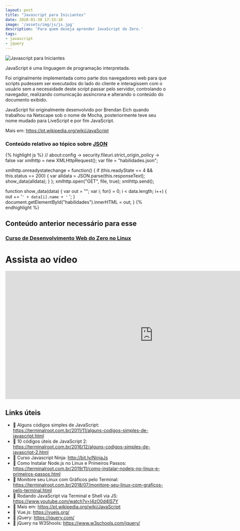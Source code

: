 ```yaml
---
layout: post
title: "Javascript para Iniciantes"
date: 2020-01-30 17:33:10
image: '/assets/img/js/js.jpg'
description: 'Para quem deseja aprender JavaScript do Zero.'
tags:
- javascript
- jquery
---
```


![Javascript para Iniciantes](/assets/img/js/js.jpg)

JavaScript é uma linguagem de programação interpretada.

Foi originalmente implementada como parte dos navegadores web para que scripts pudessem ser executados do lado do cliente e interagissem com o usuário sem a necessidade deste script passar pelo servidor, controlando o navegador, realizando comunicação assíncrona e alterando o conteúdo do documento exibido.

JavaScript foi originalmente desenvolvido por Brendan Eich quando trabalhou na Netscape sob o nome de Mocha, posteriormente teve seu nome mudado para LiveScript e por fim JavaScript.

Mais em: <https://pt.wikipedia.org/wiki/JavaScript>

### Conteúdo relativo ao tópico sobre [JSON](https://www.youtube.com/watch?v=HI6YZJxoaIQ&t=4610s)
{% highlight js %}
// about:config → security.fileuri.strict_origin_policy → false
var xmlhttp = new XMLHttpRequest();
var file = "habilidades.json";

xmlhttp.onreadystatechange = function() {
  if (this.readyState == 4 && this.status == 200) {
    var alldata = JSON.parse(this.responseText);
    show_data(alldata);
  }
};
xmlhttp.open("GET", file, true);
xmlhttp.send();

function show_data(data) {
  var out = "";
  var i;
  for(i = 0; i < data.length; i++) {
    out += '<code>' +
    data[i].name + '</code> ';
  }
  document.getElementById("habilidades").innerHTML = out;
}
{% endhighlight %}

## Conteúdo anterior necessário para esse
### [Curso de Desenvolvimento Web do Zero no Linux](https://terminalroot.com.br/2020/01/desenvolvimento-web.html)

# Assista ao vídeo
<iframe width="920" height="400" src="https://www.youtube.com/embed/HI6YZJxoaIQ" frameborder="0" allow="accelerometer; autoplay; encrypted-media; gyroscope; picture-in-picture" allowfullscreen></iframe>

## Links úteis
- 🔗 Alguns códigos simples de JavaScript: <https://terminalroot.com.br/2011/11/alguns-codigos-simples-de-javascript.html>
- 🔗 10 códigos úteis de JavaScript 2: <https://terminalroot.com.br/2016/12/alguns-codigos-simples-de-javascript-2.html>
- 🔗 Curso Javascript Ninja: <http://bit.ly/NinjaJs>
- 🔗 Como Instalar Node.js no Linux e Primeiros Passos: <https://terminalroot.com.br/2019/11/como-instalar-nodejs-no-linux-e-primeiros-passos.html>
- 🔗 Monitore seu Linux com Gráficos pelo Terminal: <https://terminalroot.com.br/2018/07/monitore-seu-linux-com-graficos-pelo-terminal.html>
- 🔗 Rodando JavaScript via Terminal e Shell via JS: <https://www.youtube.com/watch?v=I4zO0d4IS7Y>
- 🔗 Mais em: <https://pt.wikipedia.org/wiki/JavaScript>
- 🔗 Vue.js: <https://vuejs.org/>
- 🔗 jQuery: <https://jquery.com/>
- 🔗 jQuery na W3Shools: <https://www.w3schools.com/jquery/>


